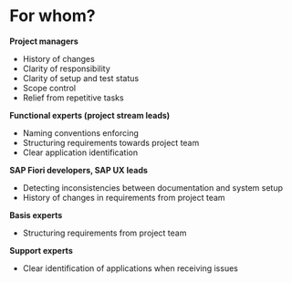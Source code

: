 # For whom?

**Project managers**

- History of changes
- Clarity of responsibility
- Clarity of setup and test status
- Scope control
- Relief from repetitive tasks

**Functional experts (project stream leads)**

- Naming conventions enforcing
- Structuring requirements towards project team
- Clear application identification

**SAP Fiori developers, SAP UX leads**

- Detecting inconsistencies between documentation and system setup
- History of changes in requirements from project team

**Basis experts**

- Structuring requirements from project team

**Support experts**

- Clear identification of applications when receiving issues


